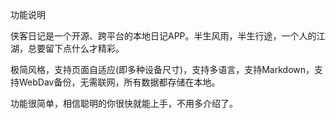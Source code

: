 ﻿功能说明

侠客日记是一个开源、跨平台的本地日记APP。半生风雨，半生行途，一个人的江湖，总要留下点什么才精彩。

极简风格，支持页面自适应(即多种设备尺寸)，支持多语言，支持Markdown，支持WebDav备份，无需联网，所有数据都存储在本地。

功能很简单，相信聪明的你很快就能上手，不用多介绍了。

